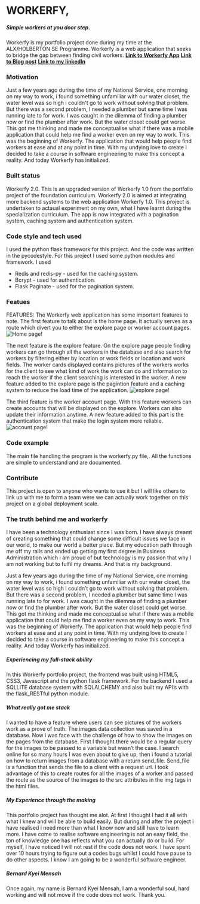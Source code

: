 # WORKERFY,
##### Simple workers at you door step.

Workerfy is my portfolio project done during my time at the ALX/HOLBERTON SE Programme. Workerfy is a web application that seeks to bridge the gap between finding civil workers.
**[Link to Workerfy App](http://12c692893a5e.bbc32185.alx-cod.online:5000/)**
**[Link to Blog post](http://kyeissimpleshell.code.blog/2022/06/04/portfolio-project-blog-postworkerfy/)**
**[Link to my linkedIn](https://www.linkedin.com/in/bernard-mensah-1734a2141)**

### Motivation
Just a few years ago during the time of my National Service, one morning on my way to work, i found something unfamiliar with our water closet, the water level was so high i couldn't go to work without solving that problem. But there was a second problem, I needed a plumber but same time I was running late to for work. I was caught in the dilemma of finding a plumber now or find the plumber after work. But the water closet could get worse. This got me thinking and made me conceptualise what if there was a mobile application that could help me find a worker even on my way to work. This was the beginning of Workerfy. The application that would help people find workers at ease and at any point in time. With my undying love to create I decided to take a course in software engineering to make this concept a reality. And today Workerfy has initialized.

### Built status 
Workerfy 2.0. This is an upgraded version of Workerfy 1.0 from the portfolio project of the foundation curriculum. Workerfy 2.0 is aimed at integrating more backend systems to the web application Workerfy 1.0. This project is undertaken to actaual experiment on my own, what I have learnt during the specialization  curriculum. The app is now integrated with a pagination system, caching system and authentication system.

### Code style and tech used
I used the python flask framework for this project. And the code was written in the pycodestyle.
For this project I used some python modules and framework. I used
* Redis and redis-py - used for the caching system.
* Bcrypt - used for authentication.
* Flask Paginate - used for the pagination system.

### Featues
FEATURES:
The Workerfy web application has some important features to note. The first feature to talk about is the home page. It actually serves as a route which divert you to either the explore page or worker account pages.
![Home page!](/static/image/new_home.jpg "Home Page ")

The next feature is the explore feature. On the explore page people finding workers can go through all the workers in the database and also search for workers by filtering either by location or work fields or location and work fields. The worker cards displayed contains pictures of the workers works for the client to see what kind of work the work can do and information to reach the worker if the client searching is interested in the worker. A new feature added to the explore page is the pagintion feature and a caching system  to reduce the load time of the application.
![explore page!](/static/image/new_explore.jpg "explore Page ")

The third feature is the worker account page. With this feature workers can create accounts that will be displayed on the explore. Workers can also update their information anytime. A new feature added to this part is the authentication system that make the login system more reliable.
![account page!](/static/image/account.jpg "new_account Page")

### Code example
The main file handling the program is the workerfy.py file,. All the functions are simple to understand and are documented. 

### Contribute
This project is open to anyone who wants to use it but I will like others to link up with me to form a team were we can actually work together on this project on a global deployment scale.


### The truth behind me and workerfy

I have been a technology enthusiast since I was born. I have always dreamt of creating something that could change some difficult issues we face in our world, to make our world a better place. But my education path through me off my rails and ended up getting my first degree in Business Administration which i am proud of but technology is my passion that why I am not working but to fulfil my dreams. And that is my background.

Just a few years ago during the time of my National Service, one morning on my way to work, i found something unfamiliar with our water closet, the water level was so high i couldn’t go to work without solving that problem. But there was a second problem, I needed a plumber but same time I was running late to for work. I was caught in the dilemma of finding a plumber now or find the plumber after work. But the water closet could get worse. This got me thinking and made me conceptualise what if there was a mobile application that could help me find a worker even on my way to work. This was the beginning of Workerfy. The application that would help people find workers at ease and at any point in time. With my undying love to create I decided to take a course in software engineering to make this concept a reality. And today Workerfy has initialized.

##### Experiencing my full-stack ability
In this Workerfy portfolio project, the frontend was built using HTML5, CSS3, Javascript and the python flask framework. For the backend I used a SQLLITE database system with SQLALCHEMY and also built my API’s with the flask_RESTful python module.

##### What really got me  stack
I wanted to have a feature where users can see pictures of the workers work as a prove of truth. The images data collection was saved in a database. Now i was face with the challenge of how to show the images on the pages from the database. First I thought there would be a regular query for the images to be passed to a variable but wasn’t the case. I search online for so many hours I was even about to give up, then i found a tutorial on how to return images from a database with a return send_file. Send_file is a function that sends the file to a client with a request url. I took advantage of this to create routes for all the images of a worker and passed the route as the source of the images to the src attributes in the img tags in the html files.

##### My Experience through the making
This portfolio project has thought me alot. At first I thought I had it all with what I knew and will be able to build easily. But during and after the project i have realised i need more than what I know now and still have to learn more. I have come to realise software engineering is not an easy field, the ton of knowledge one has reflects what you can actually do or build. For myself, I have noticed I will not rest if the code does not work. I have spent over 10 hours trying to figure out a codes bugs whilst I could have pause to do other aspects. I know I am going to be a wonderful software engineer.

##### Bernard Kyei Mensah
Once again, my name is Bernard Kyei Mensah, I am a wonderful soul, hard working and will not move if the code does not work. Thank you.